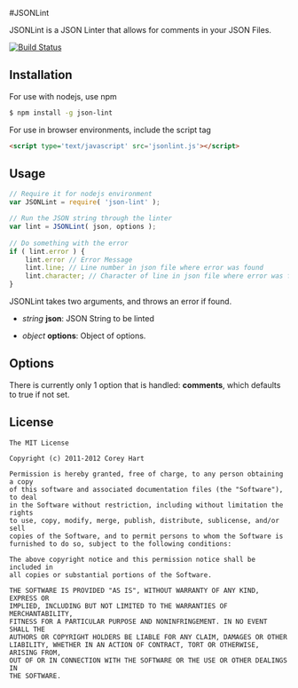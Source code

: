 #JSONLint

JSONLint is a JSON Linter that allows for comments in your JSON Files.
  
[![Build Status](https://travis-ci.org/codenothing/jsonlint.png?branch=master)](https://travis-ci.org/codenothing/jsonlint)  
  
Installation
------------

For use with nodejs, use npm

```bash
$ npm install -g json-lint
```

For use in browser environments, include the script tag

```html
<script type='text/javascript' src='jsonlint.js'></script>
```

Usage
-----
```js
// Require it for nodejs environment
var JSONLint = require( 'json-lint' );

// Run the JSON string through the linter
var lint = JSONLint( json, options );
	
// Do something with the error
if ( lint.error ) {
	lint.error // Error Message
	lint.line; // Line number in json file where error was found
	lint.character; // Character of line in json file where error was found
}
```

JSONLint takes two arguments, and throws an error if found.

 - *string* **json**: JSON String to be linted

 - *object* **options**: Object of options.


Options
-------

There is currently only 1 option that is handled: **comments**, which defaults to true if not set.


License
-------
```
The MIT License

Copyright (c) 2011-2012 Corey Hart

Permission is hereby granted, free of charge, to any person obtaining a copy
of this software and associated documentation files (the "Software"), to deal
in the Software without restriction, including without limitation the rights
to use, copy, modify, merge, publish, distribute, sublicense, and/or sell
copies of the Software, and to permit persons to whom the Software is
furnished to do so, subject to the following conditions:

The above copyright notice and this permission notice shall be included in
all copies or substantial portions of the Software.

THE SOFTWARE IS PROVIDED "AS IS", WITHOUT WARRANTY OF ANY KIND, EXPRESS OR
IMPLIED, INCLUDING BUT NOT LIMITED TO THE WARRANTIES OF MERCHANTABILITY,
FITNESS FOR A PARTICULAR PURPOSE AND NONINFRINGEMENT. IN NO EVENT SHALL THE
AUTHORS OR COPYRIGHT HOLDERS BE LIABLE FOR ANY CLAIM, DAMAGES OR OTHER
LIABILITY, WHETHER IN AN ACTION OF CONTRACT, TORT OR OTHERWISE, ARISING FROM,
OUT OF OR IN CONNECTION WITH THE SOFTWARE OR THE USE OR OTHER DEALINGS IN
THE SOFTWARE.
```
